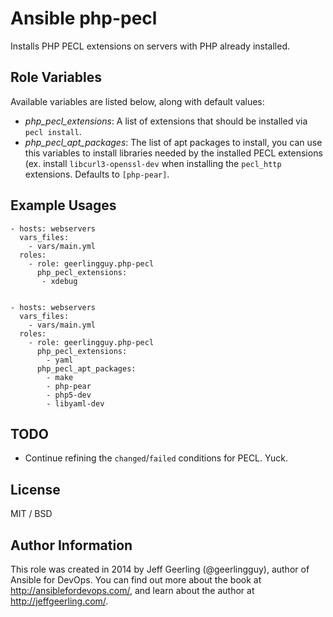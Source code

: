 # Ansible php-pecl

Installs PHP PECL extensions on servers with PHP already installed.

## Role Variables

Available variables are listed below, along with default values:

 - *php_pecl_extensions*: A list of extensions that should be installed via `pecl install`.
 - *php_pecl_apt_packages*: The list of apt packages to install, you can use this variables to install libraries
   needed by the installed PECL extensions (ex. install ```libcurl3-openssl-dev``` when installing the ```pecl_http```
   extensions. Defaults to ```[php-pear]```.

## Example Usages

    - hosts: webservers
      vars_files:
        - vars/main.yml
      roles:
        - role: geerlingguy.php-pecl
          php_pecl_extensions:
           - xdebug


    - hosts: webservers
      vars_files:
        - vars/main.yml
      roles:
        - role: geerlingguy.php-pecl
          php_pecl_extensions:
            - yaml
          php_pecl_apt_packages:
            - make
            - php-pear
            - php5-dev
            - libyaml-dev


## TODO

  - Continue refining the `changed`/`failed` conditions for PECL. Yuck.

## License

MIT / BSD

## Author Information

This role was created in 2014 by Jeff Geerling (@geerlingguy), author of Ansible for DevOps. You can find out more about the book at http://ansiblefordevops.com/, and learn about the author at http://jeffgeerling.com/.
